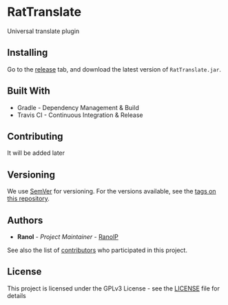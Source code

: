 # RatTranslate

Universal translate plugin

## Installing

Go to the [release](https://github.com/RanolP/RatTranslate/releases) tab,
and download the latest version of `RatTranslate.jar`.

## Built With

 * Gradle - Dependency Management & Build
 * Travis CI - Continuous Integration & Release

## Contributing

It will be added later

## Versioning

We use [SemVer](http://semver.org/) for versioning.
For the versions available, see the
[tags on this repository](https://github.com/RanolP/RatTranslate/tags).

## Authors

 * **Ranol** - *Project Maintainer* - [RanolP](https://github.com/RanolP)

See also the list of [contributors](https://github.com/RanolP/RatTranslate/contributors)
who participated in this project.

## License

This project is licensed under the GPLv3 License - see the
[LICENSE](https://github.com/RanolP/RatTranslate/blob/master/LICENSE)
file for details
